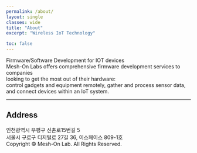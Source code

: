 ```yaml
---
permalink: /about/
layout: single
classes: wide
title: "About"
excerpt: "Wireless IoT Technology"

toc: false
---
```


Firmware/Software Development for IOT devices  
Mesh-On Labs offers comprehensive firmware development services to companies   
looking to get the most out of their hardware:   
control gadgets and equipment remotely, gather and process sensor data, and connect devices within an IoT system.  

---
## Address

인천광역시 부평구 신촌로15번길 5  
서울시 구로구 디지털로 27길 36, 이스페이스 809-1호  
Copyright © Mesh-On Lab. All Rights Reserved.

